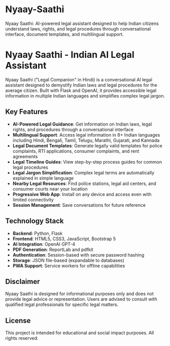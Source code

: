 # Nyaay-Saathi
Nyaay Saathi: AI-powered legal assistant designed to help Indian citizens understand laws, rights, and legal procedures through conversational interface, document templates, and multilingual support.

# Nyaay Saathi - Indian AI Legal Assistant

Nyaay Saathi ("Legal Companion" in Hindi) is a conversational AI legal assistant designed to demystify Indian laws and legal procedures for the average citizen. Built with Flask and OpenAI, it provides accessible legal information in multiple Indian languages and simplifies complex legal jargon.

## Key Features

- **AI-Powered Legal Guidance**: Get information on Indian laws, legal rights, and procedures through a conversational interface
- **Multilingual Support**: Access legal information in 8+ Indian languages including Hindi, Bengali, Tamil, Telugu, Marathi, Gujarati, and Kannada
- **Legal Document Templates**: Generate legally valid templates for police complaints, RTI applications, consumer complaints, and rent agreements
- **Legal Timeline Guides**: View step-by-step process guides for common legal procedures
- **Legal Jargon Simplification**: Complex legal terms are automatically explained in simple language
- **Nearby Legal Resources**: Find police stations, legal aid centers, and consumer courts near your location
- **Progressive Web App**: Install on any device and access even with limited connectivity
- **Session Management**: Save conversations for future reference

## Technology Stack

- **Backend**: Python, Flask
- **Frontend**: HTML5, CSS3, JavaScript, Bootstrap 5
- **AI Integration**: OpenAI GPT-4
- **PDF Generation**: ReportLab and pdfkit
- **Authentication**: Session-based with secure password hashing
- **Storage**: JSON file-based (expandable to databases)
- **PWA Support**: Service workers for offline capabilities

## Disclaimer

Nyaay Saathi is designed for informational purposes only and does not provide legal advice or representation. Users are advised to consult with qualified legal professionals for specific legal matters.

## License

This project is intended for educational and social impact purposes. All rights reserved.

